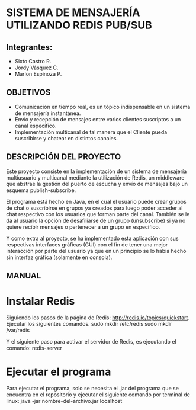 # SISTEMA DE MENSAJERÍA UTILIZANDO REDIS PUB/SUB

## Integrantes:
* Sixto Castro R.
* Jordy Vásquez C.
* Marlon Espinoza P.

## OBJETIVOS
* Comunicación en tiempo real, es un tópico indispensable en un sistema de mensajería instantánea.
* Envío y recepción de mensajes entre varios clientes suscriptos a un canal específico.
* Implementación multicanal de tal manera que el Cliente pueda suscribirse y chatear en distintos canales.


## DESCRIPCIÓN DEL PROYECTO

Este proyecto consiste en la implementación de un sistema de mensajería multiusuario y multicanal mediante la utilización de Redis, un middleware que abstrae la gestión del puerto de escucha y envío de mensajes bajo un esquema publish-subscribe.

El programa está hecho en Java, en el cual el usuario puede crear grupos de chat o suscribirse en grupos ya creados para luego poder acceder al chat respectivo con los usuarios que forman parte del canal. También se le da al usuario la opción de desafiliarse de un grupo (unsubscribe) si ya no quiere recibir mensajes o pertenecer a un grupo en específico.

Y como extra al proyecto, se ha implementado esta aplicación con sus respectivas interfaces gráficas (GUI) con el fin de tener una mejor interacción por parte del usuario ya que en un principio se lo había hecho sin interfaz gráfica (solamente en consola).


## MANUAL
# Instalar Redis
Siguiendo los pasos de la página de Redis: http://redis.io/topics/quickstart. Ejecutar los siguientes comandos.
sudo mkdir /etc/redis
sudo mkdir /var/redis

Y el siguiente paso para activar el servidor de Redis, es ejecutando el comando:
redis-server

# Ejecutar el programa
Para ejecutar el programa, solo se necesita el .jar del programa que se encuentra en el repositorio y ejecutar el siguiente comando por terminal de linux:
java -jar nombre-del-archivo.jar localhost
